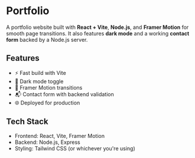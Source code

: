 # Portfolio

A portfolio website built with **React + Vite**, **Node.js**, and **Framer Motion** for smooth page transitions. It also features **dark mode** and a working **contact form** backed by a Node.js server.

## Features

- ⚡ Fast build with Vite
- 🎨 Dark mode toggle
- 🧩 Framer Motion transitions
- 📬 Contact form with backend validation
- 🌐 Deployed for production

## Tech Stack

- Frontend: React, Vite, Framer Motion
- Backend: Node.js, Express
- Styling: Tailwind CSS (or whichever you're using)
